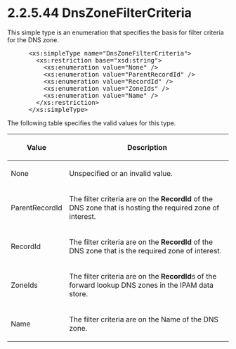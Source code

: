 <html dir="LTR" xmlns:mshelp="http://msdn.microsoft.com/mshelp" xmlns:ddue="http://ddue.schemas.microsoft.com/authoring/2003/5" xmlns:xlink="http://www.w3.org/1999/xlink" xmlns:tool="http://www.microsoft.com/tooltip">
 <body>
 <div id="header">
 <h1 class="heading">2.2.5.44 DnsZoneFilterCriteria</h1>
 </div>
 <div id="mainSection">
 <div id="mainBody">
 <div id="allHistory" class="saveHistory"></div>
 <div id="sectionSection0" class="section" name="collapseableSection">
 

<p>This simple type is an enumeration that specifies the basis
for filter criteria for the DNS zone.</p>

<dl>
<dd>
<div><pre> &lt;xs:simpleType name=&quot;DnsZoneFilterCriteria&quot;&gt;
   &lt;xs:restriction base=&quot;xsd:string&quot;&gt;
     &lt;xs:enumeration value=&quot;None&quot; /&gt;
     &lt;xs:enumeration value=&quot;ParentRecordId&quot; /&gt;
     &lt;xs:enumeration value=&quot;RecordId&quot; /&gt;
     &lt;xs:enumeration value=&quot;ZoneIds&quot; /&gt;
     &lt;xs:enumeration value=&quot;Name&quot; /&gt;
   &lt;/xs:restriction&gt;
 &lt;/xs:simpleType&gt;
</pre></div>
</dd></dl>

<p>The following table specifies the valid values for this
type.</p>

<table>
 <thead>
 <tr>
 <th>
 <p>Value</p>
 </th>
 <th>
 <p>Description</p>
 </th>
 </tr>
 </thead>
 <tr>
 <td>
 <p>None</p>
 </td>
 <td>
 <p>Unspecified or an invalid value.</p>
 </td>
 </tr>
 <tr>
 <td>
 <p>ParentRecordId</p>
 </td>
 <td>
 <p>The filter criteria are on the <b>RecordId</b> of the
 DNS zone that is hosting the required zone of interest.</p>
 </td>
 </tr>
 <tr>
 <td>
 <p>RecordId</p>
 </td>
 <td>
 <p>The filter criteria are on the <b>RecordId</b> of the
 DNS zone that is the required zone of interest.</p>
 </td>
 </tr>
 <tr>
 <td>
 <p>ZoneIds</p>
 </td>
 <td>
 <p>The filter criteria are on the <b>RecordId</b>s of the
 forward lookup DNS zones in the IPAM data store.</p>
 </td>
 </tr>
 <tr>
 <td>
 <p>Name</p>
 </td>
 <td>
 <p>The filter criteria are on the Name of the DNS zone.</p>
 </td>
 </tr>
</table>

<p> </p>


 </div>
 </div>
 </div>
 </body>
</html>